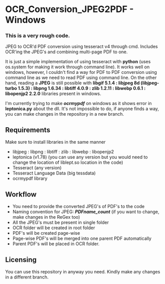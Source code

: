 # OCR_Conversion_JPEG2PDF - Windows
### This is a very rough code.

JPEG to OCR'd PDF conversion using tesseract v4 through cmd. Includes OCR'ing the JPEG's and combining multi-page PDF to one.

It is just a simple implementation of using tesseract with **python** (uses os.system for making it work through command line). It works well on windows, however, I couldn't find a way for PDF to PDF conversion using command line as we need to read PDF using command line. 
On the other hand, reading a **JPEG** is still possible with **libgif 5.1.4 : libjpeg 8d (libjpeg-turbo 1.5.3) : libpng 1.6.34 : libtiff 4.0.9 : zlib 1.2.11 : libwebp 0.6.1 : libopenjp2 2.2.0** libraries present in windows.

I'm currently trying to make ***ocrmypdf*** on windows as it shows error in **leptonica.py** about the dll. It's not impossible to do, if anyone finds a way, you can make changes in the repository in a new branch.

## Requirements
Make sure to install libraries in the same manner

- libjpeg : libpng : libtiff : zlib : libwebp : libopenjp2
- leptonica (v1.78) (you can use any version but you would need to change the location of liblept.so location in the code)
- Tesseract (any version)
- Tesseract Language Data (big tessdata)
- ocrmypdf library

## Workflow
- You need to provide the converted JPEG's of PDF's to the code
- Naming convention for JPEG: ***PDFname_count*** (if you want to change, make changes in the ReGex too)
- All the JPEG's must be present in single folder
- OCR folder will be created in root folder
- PDF's will be created page-wise
- Page-wise PDF's will be merged into one parent PDF automatically
- Parent PDF's will be placed in OCR folder.

## Licensing
You can use this repository in anyway you need. Kindly make any changes in a different branch.
